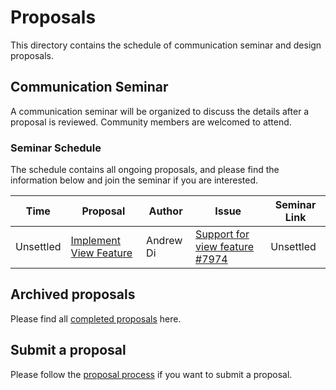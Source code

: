 # Proposals
This directory contains the schedule of communication seminar and design proposals.

## Communication Seminar
A communication seminar will be organized to discuss the details after a proposal is reviewed. Community members are welcomed to attend.

### Seminar Schedule
The schedule contains all ongoing proposals, and please find the information below and join the seminar if you are interested. 

| Time | Proposal | Author | Issue | Seminar Link |
|------|--------|--------|---------|----------|
| Unsettled |[Implement View Feature](https://docs.google.com/document/d/1fzWxn9eqi4qwhS5KmIgQd-AhNt1J1HZfc4jf7HTSAzo/edit?ts=5bed45cc#)| Andrew Di |[Support for view feature #7974](https://github.com/pingcap/tidb/issues/7974) | Unsettled |

## Archived proposals
Please find all [completed proposals](https://github.com/pingcap/tidb/tree/master/docs/design#completed) here.

## Submit a proposal
Please follow the [proposal process](https://github.com/pingcap/tidb/tree/master/docs/design#proprosal-process) if you want to submit a proposal.
